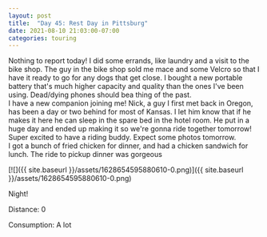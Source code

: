 ```yaml
---
layout: post
title:  "Day 45: Rest Day in Pittsburg"
date: 2021-08-10 21:03:00-07:00
categories: touring
---
```

Nothing to report today! I did some errands, like laundry and a visit to the bike shop. The guy in the bike shop sold me mace and some Velcro so that I have it ready to go for any dogs that get close. I bought a new portable battery that's much higher capacity and quality than the ones I've been using. Dead/dying phones should bea thing of the past.   
I have a new companion joining me! Nick, a guy I first met back in Oregon, has been a day or two behind for most of Kansas. I let him know that if he makes it here he can sleep in the spare bed in the hotel room. He put in a huge day and ended up making it so we're gonna ride together tomorrow! Super excited to have a riding buddy. Expect some photos tomorrow.   
I got a bunch of fried chicken for dinner, and had a chicken sandwich for lunch. The ride to pickup dinner was gorgeous  

[![]({{ site.baseurl }}/assets/1628654595880610-0.png)]({{ site.baseurl }}/assets/1628654595880610-0.png)
  
Night!  

Distance: 0

Consumption: A lot
